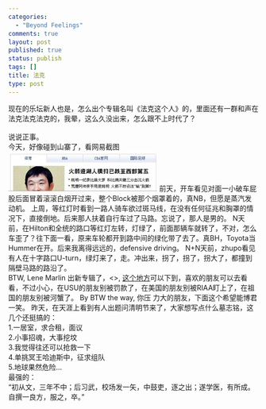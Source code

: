 ```yaml
--- 
categories: 
  - "Beyond Feelings"
comments: true
layout: post
published: true
status: publish
tags: []
title: 法克
type: post
---
```

<div id="msgcns!5F971C000415D85F!876" class="bvMsg">
<div>现在的乐坛新人也是，怎么出个专辑名叫《法克这个人》的，里面还有一群和声在法克法克法克的，我晕，这么久没出来，怎么跟不上时代了？</div>
<div> </div>
<div>说说正事。</div>
<div>今天，好像碰到山寨了，看网易截图</div>
<a href="/images/blog/2009-04-04-fa-ke-0.jpg" target="_blank" rel="WLPP;url=http://hamxiaoz.files.wordpress.com/2009/04/news.jpg?w=300"><img alt="" src="/images/blog/2009-04-04-fa-ke-0.jpg"></a> 
前天，开车看见对面一小破车屁股后面冒着滚滚白烟开过来，整个Block被那个烟罩着的，真NB，但愿是蒸汽发动机。 
上周，等红灯时看到一路人骑车欲过斑马线，在没有任何征兆和胸罩的情况下，直接倒地。后来那人扶着自行车过了马路。忘说了，那人是男的。 
N天前，在Hilton和全统的路口等红灯左转，灯绿了，前面那辆车就转了，不对，怎么车歪了？往下面一看，原来车轮都开到路中间的绿化带了去了。真BH，Toyota当Hummer在开。后来我离得远远的，defensive driving。 
N+N天前，zhupo看见有人在十字路口U-turn，绿灯来了，走。冲出来，拐了，拐了，拐大了，都撞到隔壁马路的路沿了。 
<br>BTW, Lene Marlin 出新专辑了，<<Twist The Truth>>, <a href="http://valenmusic.blogspot.com/2009/03/epoplene-marlin-twist-truth.html" target="_blank">这个地方</a>可以下到，喜欢的朋友可以去看看，不过小心，在USU的朋友别被罚款了，在美国的朋友别被RIAA盯上了，在祖国的朋友别被河蟹了。 
By BTW the way, 你压 力大的朋友，下面这个希望能博君一笑。 
昨天，在天涯上看到有人出题问清明节来了，大家想写点什么墓志铭，这几个还挺搞的：<br>1.一居室，求合租，面议<br>2.小事招魂，大事挖坟<br>3.我觉得往还可以抢救一下<br>4.单挑冥王哈迪斯中，征求组队<br>5.地球果然危险...<br>最强的：<br>“初从文，三年不中；后习武，校场发一矢，中鼓吏，逐之出；遂学医，有所成。自撰一良方，服之，卒。”</div>
